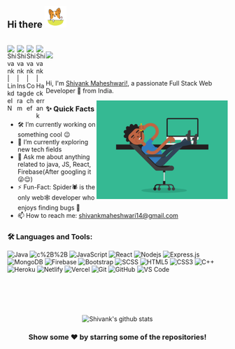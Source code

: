 ### <h2>Hi there <img height="50" alt="GIF" src="https://github.com/shian009/shian009/blob/main/assets/hi.gif" /></h2>

<br/>

<a href="https://www.linkedin.com/in/shivank-maheshwari-a0726517b/">
  <img align="left" alt="Shivank | LinkdeIN" width="22px" src="https://cdn.jsdelivr.net/npm/simple-icons@v3/icons/linkedin.svg" />
</a>
<a href="https://www.instagram.com/_shivank_2000/">
  <img align="left" alt="Shivank | Instagram" width="22px" src="https://cdn.jsdelivr.net/npm/simple-icons@v3/icons/instagram.svg" />
</a>
<a href="https://www.codechef.com/users/shivank009">
  <img align="left" alt="Shivank | Codechef" width="22px" src="https://cdn.jsdelivr.net/npm/simple-icons@v3/icons/codechef.svg" />
</a>
<a href="https://leetcode.com/shivankmaheshwari14/">
  <img align="left" alt="Shivank | Hackerrank" width="22px" src="https://cdn.jsdelivr.net/npm/simple-icons@v3/icons/leetcode.svg" />
</a>

![](https://visitor-badge.glitch.me/badge?page_id=shian009.shian009&style=flat-square&color=0088cc)

<br/>

Hi, I'm [Shivank Maheshwari!](https://shian009.github.io), a passionate Full Stack Web Developer 🚀 from India.

 <img align="right" width="300"  alt="GIF" src="https://github.com/shian009/shian009/blob/main/assets/codey.gif" />
  
### ✨ Quick Facts

- 🛠 I’m currently working on something cool 😉
- 🌱 I’m currently exploring new tech fields
- 💬 Ask me about anything related to java, JS, React, Firebase(After googling it 😜😌)
- ⚡️ Fun-Fact: Spider🕷️ is the only web🕸️ developer who enjoys finding bugs 🐛
- 📫 How to reach me: shivankmaheshwari14@gmail.com

### 🛠️ Languages and Tools:

![Java](https://img.shields.io/badge/-Java-black?style=flat-square&logo=java)
![c%2B%2B](https://img.shields.io/badge/C++-Solutions-black.svg?style=flat-square&logo=c%2B%2B)
![JavaScript](https://img.shields.io/badge/-JavaScript-black?style=flat-square&logo=javascript)
![React](https://img.shields.io/badge/-React-black?style=flat-square&logo=react)
![Nodejs](https://img.shields.io/badge/-Nodejs-black?style=flat-square&logo=Node.js)
![Express.js](https://img.shields.io/badge/-Express-black?style=flat-square&logo=expressjs)
![MongoDB](https://img.shields.io/badge/-MongoDB-black?style=flat-square&logo=mongodb)
![Firebase](https://img.shields.io/badge/-Firebase-black?style=flat-square&logo=Firebase)
![Bootstrap](https://img.shields.io/badge/-Bootstrap-black?style=flat-square&logo=bootstrap)
![SCSS](https://img.shields.io/badge/-SCSS-black?style=flat-square&logo=SASS)
![HTML5](https://img.shields.io/badge/-HTML5-black?style=flat-square&logo=html5&logoColor=white)
![CSS3](https://img.shields.io/badge/-CSS3-black?style=flat-square&logo=css3)
![C++](https://img.shields.io/badge/-C-black?style=flat-square&logo=c)
![Heroku](https://img.shields.io/badge/-Heroku-black?style=flat-square&logo=heroku)
![Netlify](https://img.shields.io/badge/-Netlify-black?style=flat-square&logo=netlify)
![Vercel](https://img.shields.io/badge/-Vercel-black?style=flat-square&logo=vercel)
![Git](https://img.shields.io/badge/-Git-black?style=flat-square&logo=git)
![GitHub](https://img.shields.io/badge/-GitHub-black?style=flat-square&logo=github)
![VS Code](https://img.shields.io/badge/-visualstudiocode-black?style=-flat-square&logo=visual-studio-code)

<br/>
<br/>
<br/>
<br/>

<div align="center">

![Shivank's github stats](https://github-readme-stats.vercel.app/api?username=shian009&count_private=true&show_icons=true&theme=radical)

</div>

<div align="center">

### Show some ❤️ by starring some of the repositories!

</div>
